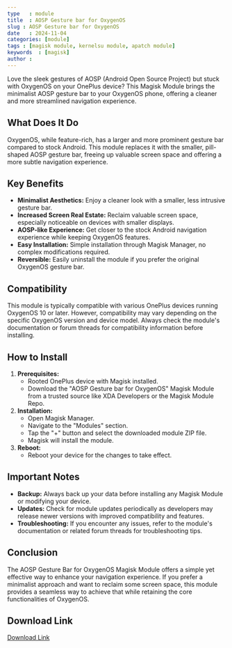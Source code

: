 ```yaml
---
type   : module
title  : AOSP Gesture bar for OxygenOS
slug : AOSP Gesture bar for OxygenOS
date   : 2024-11-04
categories: [module]
tags : [magisk module, kernelsu module, apatch module]
keywords  : [magisk]
author : 
---
```



Love the sleek gestures of AOSP (Android Open Source Project) but stuck with OxygenOS on your OnePlus device?  This Magisk Module brings the minimalist AOSP gesture bar to your OxygenOS phone, offering a cleaner and more streamlined navigation experience.

## What Does It Do

OxygenOS, while feature-rich, has a larger and more prominent gesture bar compared to stock Android. This module replaces it with the smaller, pill-shaped AOSP gesture bar, freeing up valuable screen space and offering a more subtle navigation experience.

## Key Benefits

* **Minimalist Aesthetics:**  Enjoy a cleaner look with a smaller, less intrusive gesture bar.
* **Increased Screen Real Estate:** Reclaim valuable screen space, especially noticeable on devices with smaller displays.
* **AOSP-like Experience:**  Get closer to the stock Android navigation experience while keeping OxygenOS features.
* **Easy Installation:**  Simple installation through Magisk Manager, no complex modifications required.
* **Reversible:** Easily uninstall the module if you prefer the original OxygenOS gesture bar.

## Compatibility

This module is typically compatible with various OnePlus devices running OxygenOS 10 or later. However, compatibility may vary depending on the specific OxygenOS version and device model. Always check the module's documentation or forum threads for compatibility information before installing.

## How to Install

1. **Prerequisites:**
    * Rooted OnePlus device with Magisk installed.
    * Download the "AOSP Gesture bar for OxygenOS" Magisk Module from a trusted source like XDA Developers or the Magisk Module Repo.
2. **Installation:**
    * Open Magisk Manager.
    * Navigate to the "Modules" section.
    * Tap the "+" button and select the downloaded module ZIP file.
    * Magisk will install the module.
3. **Reboot:**
    * Reboot your device for the changes to take effect.

## Important Notes

* **Backup:** Always back up your data before installing any Magisk Module or modifying your device.
* **Updates:** Check for module updates periodically as developers may release newer versions with improved compatibility and features.
* **Troubleshooting:** If you encounter any issues, refer to the module's documentation or related forum threads for troubleshooting tips.

## Conclusion

The AOSP Gesture Bar for OxygenOS Magisk Module offers a simple yet effective way to enhance your navigation experience. If you prefer a minimalist approach and want to reclaim some screen space, this module provides a seamless way to achieve that while retaining the core functionalities of OxygenOS.


## Download Link 
[Download Link](https://github.com/White9shadow/Module/raw/main/aospill.zip)

